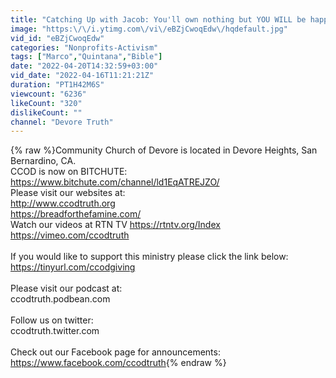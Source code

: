 ```yaml
---
title: "Catching Up with Jacob: You'll own nothing but YOU WILL be happy"
image: "https:\/\/i.ytimg.com\/vi\/eBZjCwoqEdw\/hqdefault.jpg"
vid_id: "eBZjCwoqEdw"
categories: "Nonprofits-Activism"
tags: ["Marco","Quintana","Bible"]
date: "2022-04-20T14:32:59+03:00"
vid_date: "2022-04-16T11:21:21Z"
duration: "PT1H42M6S"
viewcount: "6236"
likeCount: "320"
dislikeCount: ""
channel: "Devore Truth"
---
```

{% raw %}Community Church of Devore is located in Devore Heights, San Bernardino, CA.<br />CCOD is now on BITCHUTE: <a rel="nofollow" target="blank" href="https://www.bitchute.com/channel/ld1EqATREJZO/">https://www.bitchute.com/channel/ld1EqATREJZO/</a><br />Please visit our websites at:<br /><a rel="nofollow" target="blank" href="http://www.ccodtruth.org">http://www.ccodtruth.org</a><br /><a rel="nofollow" target="blank" href="https://breadforthefamine.com/">https://breadforthefamine.com/</a><br />Watch our videos at RTN TV <a rel="nofollow" target="blank" href="https://rtntv.org/Index">https://rtntv.org/Index</a><br /><a rel="nofollow" target="blank" href="https://vimeo.com/ccodtruth">https://vimeo.com/ccodtruth</a><br /><br />If you would like to support this ministry please click the link below:<br /><a rel="nofollow" target="blank" href="https://tinyurl.com/ccodgiving">https://tinyurl.com/ccodgiving</a><br /><br />Please visit our podcast at:<br />ccodtruth.podbean.com<br /><br />Follow us on twitter:<br />ccodtruth.twitter.com<br /><br />Check out our Facebook page for announcements:<br /><a rel="nofollow" target="blank" href="https://www.facebook.com/ccodtruth">https://www.facebook.com/ccodtruth</a>{% endraw %}

